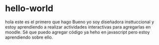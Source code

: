 # hello-world
hola este es el primero que hago
Bueno yo soy diseñadora insttuccional y estoy aprendiendo a realizar actividades interactivas para agregarlas en moodle. Sé que puedo agregar código ya heho en javascript pero estoy aprendiendo sobre ello.
